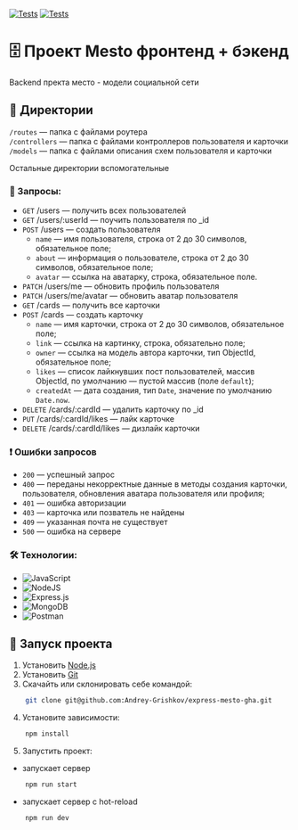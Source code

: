 [![Tests](https://github.com/Andrey-Grishkov/express-mesto-gha/actions/workflows/tests-13-sprint.yml/badge.svg)](https://github.com/Andrey-Grishkov/express-mesto-gha/actions/workflows/tests-13-sprint.yml) [![Tests](https://github.com/Andrey-Grishkov/express-mesto-gha/actions/workflows/tests-14-sprint.yml/badge.svg)](https://github.com/Andrey-Grishkov/express-mesto-gha/actions/workflows/tests-14-sprint.yml)
# 🗄️ Проект Mesto фронтенд + бэкенд

Backend пректа место - модели социальной сети

## 📂 Директории

`/routes` — папка с файлами роутера  
`/controllers` — папка с файлами контроллеров пользователя и карточки   
`/models` — папка с файлами описания схем пользователя и карточки  
  
Остальные директории вспомогательные

### 📝 Запросы:

* `GET` /users — получить всех пользователей
* `GET` /users/:userId — поучить пользователя по _id
* `POST` /users — создать пользователя
  - `name` — имя пользователя, строка от 2 до 30 символов, обязательное поле;
  - `about` — информация о пользователе, строка от 2 до 30 символов, обязательное поле;
  - `avatar` — ссылка на аватарку, строка, обязательное поле.
* `PATCH` /users/me — обновить профиль пользователя
* `PATCH` /users/me/avatar — обновить аватар пользователя
* `GET` /cards — получить все карточки
* `POST` /cards — создать карточку
  - `name` — имя карточки, строка от 2 до 30 символов, обязательное поле;
  - `link` — ссылка на картинку, строка, обязательно поле;
  - `owner` — ссылка на модель автора карточки, тип ObjectId, обязательное поле;
  - `likes` — список лайкнувших пост пользователей, массив ObjectId, по умолчанию — пустой массив (поле `default`);
  - `createdAt` — дата создания, тип `Date`, значение по умолчанию `Date.now`.
* `DELETE` /cards/:cardId — удалить карточку по _id
* `PUT` /cards/:cardId/likes — лайк карточке
* `DELETE` /cards/:cardId/likes — дизлайк карточки

### ❗ Ошибки запросов
* `200` — успешный запрос
* `400` — переданы некорректные данные в методы создания карточки, пользователя, обновления аватара пользователя или профиля;
* `401` — ошибка авторизации
* `403` — карточка или позватель не найдены 
* `409` — указанная почта не существует
* `500` — ошибка на сервере

### 🛠️ Технологии:
+ ![JavaScript](https://img.shields.io/badge/javascript-%23323330.svg?style=for-the-badge&logo=javascript&logoColor=%23F7DF1E)
+ ![NodeJS](https://img.shields.io/badge/node.js-6DA55F?style=for-the-badge&logo=node.js&logoColor=white)
+ ![Express.js](https://img.shields.io/badge/express.js-%23404d59.svg?style=for-the-badge&logo=express&logoColor=%2361DAFB)
+ ![MongoDB](https://img.shields.io/badge/MongoDB-%234ea94b.svg?style=for-the-badge&logo=mongodb&logoColor=white)
+ ![Postman](https://img.shields.io/badge/Postman-FF6C37?style=for-the-badge&logo=postman&logoColor=white) 

## 🚀 Запуск проекта

1. Установить [Node.js](https://nodejs.org/en/ "ссылка на сайт Node.js")
2. Установить [Git](https://git-scm.com/ "ссылка на сайт Git")
3. Скачайть или склонировать себе командой:
```sh
    git clone git@github.com:Andrey-Grishkov/express-mesto-gha.git
```
4. Установите зависимости:
```sh
    npm install
```
5. Запустить проект:
- запускает сервер
```sh
    npm run start
```
- запускает сервер с hot-reload
```sh
    npm run dev
```
